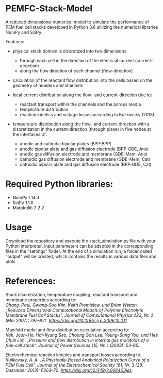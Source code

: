 # PEMFC-Stack-Model
A reduced dimensional numerical model to simulate the performance of PEM fuel cell stacks developed in Python 3.6 utilizing the numerical libraries NumPy and SciPy.

Features:
- physical stack domain is discretized into two dimensions:
    - through each cell in the direction of the electrical current (current-direction)
    - along the flow direction of each channel (flow-direction)

- calculation of the reactant flow distribution into the cells 
  based on the geometry of headers and channels
  
- local current distribution along the flow- and current-direction due to:
    - reactant transport within the channels and the porous media
    - temperature distribution
    - reaction kinetics and voltage losses according to Kulikovsky (2013)
     
- temperature distribution along the flow- and current-direction with a discretization in the current-direction (through plane) in five nodes at the interfaces of:
    - anodic and cathodic bipolar plates (BPP-BPP)
    - anodic bipolar plate and gas diffusion electrode (BPP-GDE, Ano)
    - anodic gas diffusion electrode and membrane (GDE-Mem, Ano)
    - cathodic gas diffusion electrode and membrane (GDE-Mem, Cat)        
    - cathodic bipolar plate and gas diffusion electrode (BPP-GDE, Cat)

# Required Python libraries:
- NumPy 1.14.3
- SciPy 1.1.0
- Matplotlib 2.2.2

# Usage
Download the repository and execute the stack_simulation.py file with your
 Python interpreter. Input parameters can be adapted in the corresponding
  files in the "settings" folder. At the end of a simulation run, a folder
   called "output" will be created, which contains the results in various data files and plots

# References:
Stack discretization, temperature coupling, reactant transport and membrane properties according to:  
*Chang, Paul, Gwang-Soo Kim, Keith Promislow, und Brian Wetton. „Reduced Dimensional Computational Models of Polymer Electrolyte Membrane Fuel Cell Stacks“. Journal of Computational Physics 223, Nr. 2 (Mai 2007): 797–821. https://doi.org/10.1016/j.jcp.2006.10.011.*

Manifold model and flow distribution calculation according to:  
*Koh, Joon-Ho, Hai-Kyung Seo, Choong Gon Lee, Young-Sung Yoo, und Hee Chun Lim. „Pressure and flow distribution in internal gas manifolds of a fuel-cell stack“. Journal of Power Sources 115, Nr. 1 (2003): 54–65.*

Electrochemical reaction kinetics and transport losses according to:  
*Kulikovsky, A. A. „A Physically-Based Analytical Polarization Curve of a PEM Fuel Cell“. Journal of the Electrochemical Society 161, Nr. 3 (28. Dezember 2013): F263–70. https://doi.org/10.1149/2.028403jes.*


